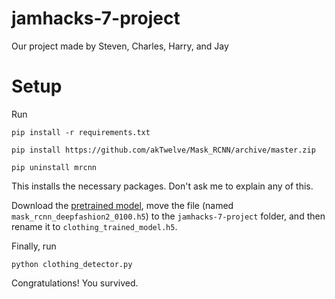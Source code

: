 # jamhacks-7-project
Our project made by Steven, Charles, Harry, and Jay

# Setup
Run
```
pip install -r requirements.txt

pip install https://github.com/akTwelve/Mask_RCNN/archive/master.zip

pip uninstall mrcnn
``` 
This installs the necessary packages.
Don't ask me to explain any of this.

Download the [pretrained model](https://drive.google.com/file/d/15ol8TU9pZHemhbpbW3MJxYa-1gheMDN3/view?usp=sharing), move the file (named `mask_rcnn_deepfashion2_0100.h5`) to the `jamhacks-7-project` folder,
and then rename it to `clothing_trained_model.h5`.

Finally, run
```
python clothing_detector.py
```
Congratulations! You survived.
